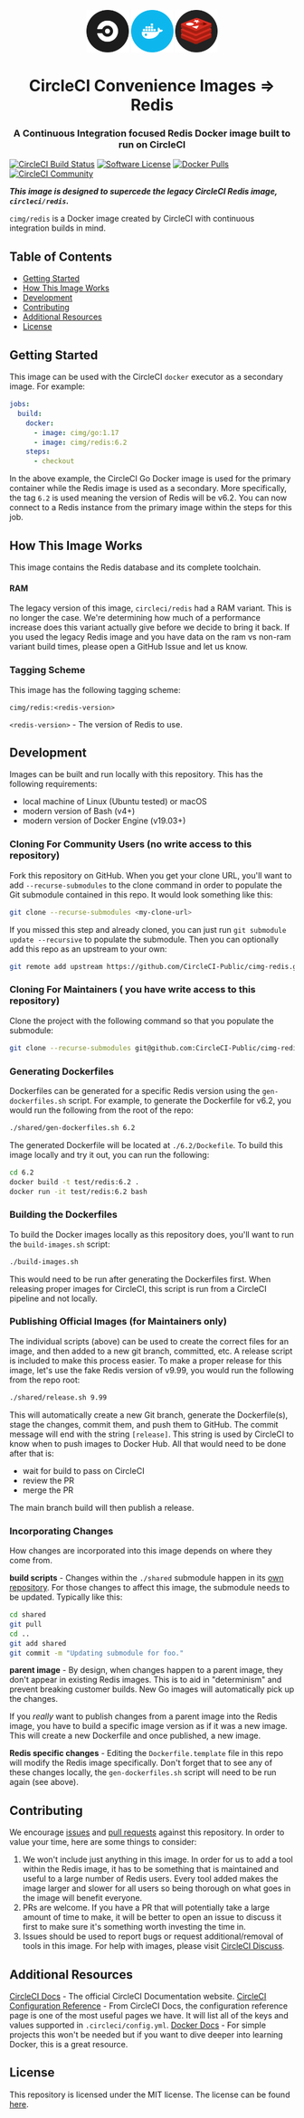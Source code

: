 <div align="center">
	<p>
		<img alt="CircleCI Logo" src="img/circle-circleci.svg?raw=true" width="75" />
		<img alt="Docker Logo" src="img/circle-docker.svg?raw=true" width="75" />
		<img alt="Redis Logo" src="img/circle-redis.svg?raw=true" width="75" />
	</p>
	<h1>CircleCI Convenience Images => Redis</h1>
	<h3>A Continuous Integration focused Redis Docker image built to run on CircleCI</h3>
</div>

[![CircleCI Build Status](https://circleci.com/gh/CircleCI-Public/cimg-redis.svg?style=shield)](https://circleci.com/gh/CircleCI-Public/cimg-redis) [![Software License](https://img.shields.io/badge/license-MIT-blue.svg)](https://raw.githubusercontent.com/CircleCI-Public/cimg-redis/master/LICENSE) [![Docker Pulls](https://img.shields.io/docker/pulls/cimg/redis)](https://hub.docker.com/r/cimg/redis) [![CircleCI Community](https://img.shields.io/badge/community-CircleCI%20Discuss-343434.svg)](https://discuss.circleci.com/c/ecosystem/circleci-images)

***This image is designed to supercede the legacy CircleCI Redis image, `circleci/redis`.***

`cimg/redis` is a Docker image created by CircleCI with continuous integration builds in mind.


## Table of Contents

- [Getting Started](#getting-started)
- [How This Image Works](#how-this-image-works)
- [Development](#development)
- [Contributing](#contributing)
- [Additional Resources](#additional-resources)
- [License](#license)


## Getting Started

This image can be used with the CircleCI `docker` executor as a secondary image.
For example:

```yaml
jobs:
  build:
    docker:
      - image: cimg/go:1.17
      - image: cimg/redis:6.2
    steps:
      - checkout
```

In the above example, the CircleCI Go Docker image is used for the primary container while the Redis image is used as a secondary.
More specifically, the tag `6.2` is used meaning the version of Redis will be v6.2.
You can now connect to a Redis instance from the primary image within the steps for this job.


## How This Image Works

This image contains the Redis database and its complete toolchain.

#### RAM

The legacy version of this image, `circleci/redis` had a RAM variant.
This is no longer the case.
We're determining how much of a performance increase does this variant actually give before we decide to bring it back.
If you used the legacy Redis image and you have data on the ram vs non-ram variant build times, please open a GitHub Issue and let us know.


### Tagging Scheme

This image has the following tagging scheme:

```
cimg/redis:<redis-version>
```

`<redis-version>` - The version of Redis to use.


## Development

Images can be built and run locally with this repository.
This has the following requirements:

- local machine of Linux (Ubuntu tested) or macOS
- modern version of Bash (v4+)
- modern version of Docker Engine (v19.03+)

### Cloning For Community Users (no write access to this repository)

Fork this repository on GitHub.
When you get your clone URL, you'll want to add `--recurse-submodules` to the clone command in order to populate the Git submodule contained in this repo.
It would look something like this:

```bash
git clone --recurse-submodules <my-clone-url>
```

If you missed this step and already cloned, you can just run `git submodule update --recursive` to populate the submodule.
Then you can optionally add this repo as an upstream to your own:

```bash
git remote add upstream https://github.com/CircleCI-Public/cimg-redis.git
```

### Cloning For Maintainers ( you have write access to this repository)

Clone the project with the following command so that you populate the submodule:

```bash
git clone --recurse-submodules git@github.com:CircleCI-Public/cimg-redis.git
```

### Generating Dockerfiles

Dockerfiles can be generated for a specific Redis version using the `gen-dockerfiles.sh` script.
For example, to generate the Dockerfile for v6.2, you would run the following from the root of the repo:

```bash
./shared/gen-dockerfiles.sh 6.2
```

The generated Dockerfile will be located at `./6.2/Dockefile`.
To build this image locally and try it out, you can run the following:

```bash
cd 6.2
docker build -t test/redis:6.2 .
docker run -it test/redis:6.2 bash
```

### Building the Dockerfiles

To build the Docker images locally as this repository does, you'll want to run the `build-images.sh` script:

```bash
./build-images.sh
```

This would need to be run after generating the Dockerfiles first.
When releasing proper images for CircleCI, this script is run from a CircleCI pipeline and not locally.

### Publishing Official Images (for Maintainers only)

The individual scripts (above) can be used to create the correct files for an image, and then added to a new git branch, committed, etc.
A release script is included to make this process easier.
To make a proper release for this image, let's use the fake Redis version of v9.99, you would run the following from the repo root:

```bash
./shared/release.sh 9.99
```

This will automatically create a new Git branch, generate the Dockerfile(s), stage the changes, commit them, and push them to GitHub.
The commit message will end with the string `[release]`.
This string is used by CircleCI to know when to push images to Docker Hub.
All that would need to be done after that is:

- wait for build to pass on CircleCI
- review the PR
- merge the PR

The main branch build will then publish a release.

### Incorporating Changes

How changes are incorporated into this image depends on where they come from.

**build scripts** - Changes within the `./shared` submodule happen in its [own repository](https://github.com/CircleCI-Public/cimg-shared).
For those changes to affect this image, the submodule needs to be updated.
Typically like this:

```bash
cd shared
git pull
cd ..
git add shared
git commit -m "Updating submodule for foo."
```

**parent image** - By design, when changes happen to a parent image, they don't appear in existing Redis images.
This is to aid in "determinism" and prevent breaking customer builds.
New Go images will automatically pick up the changes.

If you *really* want to publish changes from a parent image into the Redis image, you have to build a specific image version as if it was a new image.
This will create a new Dockerfile and once published, a new image.

**Redis specific changes** - Editing the `Dockerfile.template` file in this repo will modify the Redis image specifically.
Don't forget that to see any of these changes locally, the `gen-dockerfiles.sh` script will need to be run again (see above).


## Contributing

We encourage [issues](https://github.com/CircleCI-Public/cimg-redis/issues) and [pull requests](https://github.com/CircleCI-Public/cimg-redis/pulls) against this repository. In order to value your time, here are some things to consider:

1. We won't include just anything in this image. In order for us to add a tool within the Redis image, it has to be something that is maintained and useful to a large number of Redis users. Every tool added makes the image larger and slower for all users so being thorough on what goes in the image will benefit everyone.
1. PRs are welcome. If you have a PR that will potentially take a large amount of time to make, it will be better to open an issue to discuss it first to make sure it's something worth investing the time in.
1. Issues should be used to report bugs or request additional/removal of tools in this image. For help with images, please visit [CircleCI Discuss](https://discuss.circleci.com/c/ecosystem/circleci-images).


## Additional Resources

[CircleCI Docs](https://circleci.com/docs/) - The official CircleCI Documentation website.
[CircleCI Configuration Reference](https://circleci.com/docs/2.0/configuration-reference/#section=configuration) - From CircleCI Docs, the configuration reference page is one of the most useful pages we have.
It will list all of the keys and values supported in `.circleci/config.yml`.
[Docker Docs](https://docs.docker.com/) - For simple projects this won't be needed but if you want to dive deeper into learning Docker, this is a great resource.


## License

This repository is licensed under the MIT license.
The license can be found [here](./LICENSE).
